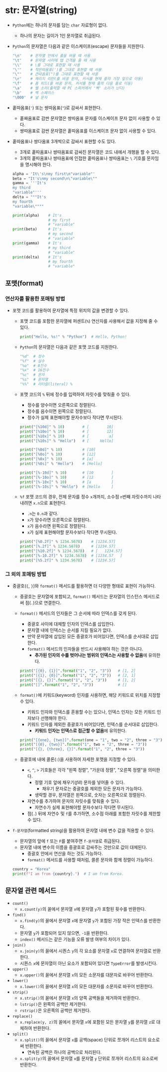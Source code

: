 # str: 문자열(string)

- `Python`에는 하나의 문자를 담는 `char` 자료형이 없다.
  - 하나의 문자는 길이가 1인 문자열로 취급된다.
- `Python`의 문자열은 다음과 같은 이스케이프(escape) 문자들을 지원한다.

  ```py
  "\n"    # 문자열 안에서 줄을 바꿀 때 사용
  "\t"    # 문자열 사이에 탭 간격을 줄 때 사용
  "\\"    # \를 그대로 표현할 때 사용
  "\'"    # 작은따옴표(')를 그대로 표현할 때 사용
  "\""    # 큰따옴표(")를 그대로 표현할 때 사용
  "\r"    # 캐리지 리턴(줄 바꿈 문자, 커서를 현재 줄의 가장 앞으로 이동)
  "\f"    # 폼 피드(줄 바꿈 문자, 커서를 현재 줄의 다음 줄로 이동)
  "\a"    # 벨 소리(출력할 때 PC 스피커에서 '삑' 소리가 난다)
  "\b"    # 백 스페이스
  "\000"  # 널 문자
  ```

- 홑따옴표(`'`) 또는 쌍따옴표(`"`)로 감싸서 표현한다.
  - 홑짜옴표로 감싼 문자열은 쌍따옴표 문자를 이스케이프 문자 없이 사용할 수 있다.
  - 쌍따옴표로 감싼 문자열은 홑따옴표를 이스케이프 문자 없이 사용할 수 있다.
- 홑따옴표나 쌍다옴표 3개씩으로 감싸서 표현할 수도 있다.
  - 3개로 홑따옴표나 쌍따옴표로 감싸진 문자열은 코드 내에서 개행을 할 수 있다.
  - 3개의 홑따옴표나 쌍따옴표에 인접한 홑따옴표나 쌍따옴표는 `\` 기호를 문자임을 명시해야 한다.

  ```py
  alpha = 'It\'s\nmy first\n"variable"'
  beta = "It's\nmy second\n\"variable\""
  gamma = '''It's
  my third
  "variable"'''
  delta = """It's
  my fourth
  "variable\""""

  print(alpha)    # It's
                  # my first
                  # "variable"
  print(beta)     # It's
                  # my second
                  # "variable"
  print(gamma)    # It's
                  # my third
                  # "variable"
  print(delta)    # It's
                  # my fourth
                  # "variable"
  ```

## 포맷(format)

### 연산자를 활용한 포매팅 방법

- 포맷 코드를 활용하여 문자열에 특정 위치의 값을 변경할 수 있다.
  - 포맷 코드를 포함한 문자열에 퍼센트(`%`) 연산자를 사용해서 값을 지정해 줄 수 있다.

    ```py
    print("Hello, %s!" % "Python")  # Hello, Python!
    ```

  - `Python`의 문자열은 다음과 같은 포맷 코드를 지원한다.

    ```py
    "%d"  # 정수
    "%f"  # 실수
    "%o"  # 8진수
    "%x"  # 16진수
    "%c"  # 문자
    "%s"  # 문자열
    "%%"  # 리터럴(literal) %
    ```

  - 포맷 코드의 `%` 뒤에 정수를 입력하여 자릿수를 맞춰줄 수 있다.
    - 정수를 양수이면 오른쪽으로 정렬된다.
    - 정수를 음수이면 왼쪽으로 정렬된다.
    - 정수가 실제 표현해야할 문자수보다 작다면 무시된다.

    ```py
    print("[%10d]" % 10)        # [        10]
    print("[%10o]" % 10)        # [        12]
    print("[%10x]" % 10)        # [         a]
    print("[%10s]" % "Hello")   # [     Hello]

    print("[%0d]" % 10)         # [10]
    print("[%0o]" % 10)         # [12]
    print("[%0x]" % 10)         # [a]
    print("[%0s]" % "Hello")    # [Hello]

    print("[%-10d]" % 10)       # [10        ]
    print("[%-10o]" % 10)       # [12        ]
    print("[%-10x]" % 10)       # [a         ]
    print("[%-10s]" % "Hello")  # [Hello     ]
    ```

  - `%f` 포맷 코드의 경우, 전체 문자를 정수 `x`개까지, 소수점 `n`번째 자릿수까지 나타내려면 `x.n`으로 표현한다.
    - `.n`는 `0.n`과 같다.
    - `x`가 양수라면 오른쪽으로 정렬된다.
    - `x`가 음수라면 왼쪽으로 정렬된다.
    - `x`가 실제 표현해야할 문자수보다 작다면 무시된다.

    ```py
    print("[%0.2f]" % 1234.5678)    # [1234.57]
    print("[%.2f]" % 1234.5678)     # [1234.57]
    print("[%10.2f]" % 1234.5678)   # [   1234.57]
    print("[%-10.2f]" % 1234.5678)  # [1234.57   ]
    print("[%5.2f]" % 1234.5678)    # [1234.57]
    ```

### 그 외의 포매팅 방법

- 중괄호(`{`, `}`)와 `format()` 메서드를 활용하면 더 다양한 형태로 표현이 가능하다.
  - 중괄호는 문자열에 포함되고, `format()` 메서드는 문자열의 인스턴스 메서드로써 점(`.`)으로 연결한다.
  - `format()` 메서드의 인자들은 그 순서에 따라 인덱스를 갖게 된다.
    - 중괄호 사이에 대체할 인자의 인덱스를 삽입한다.
    - 문자열 내에 인덱스는 순서를 지킬 필요가 없다.
    - 만약 문자열에 삽입된 모든 중괄호가 비어있다면, 인덱스를 순서대로 삽입한다.
    - `format()` 메서드의 인자들을 반드시 사용해야 하는 것은 아니다.
      - **추가된 인자의 수를 벗어나는 범위의 인덱스는 사용할 수 없음**에 유의한다.

    ```py
    print("[{0}, {1}]".format("1", "2", "3"))   # [1, 2]
    print("[{1}, {0}]".format("1", "2", "3"))   # [2, 1]
    print("[{}, {}]".format("1", "2", "3"))     # [1, 2]
    print("[]".format("1", "2", "3"))           # []
    ```

  - `format()`에 키워드(keyword) 인자를 사용하면, 해당 키워드로 위치를 지정할 수 있다.
    - 키워드 인자와 인덱스를 혼용할 수는 있으나, 인덱스 인자는 모든 키워드 인자보다 선행해야 한다.
    - 키워드 인자를 제외한 중괄호가 비어있다면, 인덱스를 순서대로 삽입한다.
      - **키워드 인자는 인덱스로 접근할 수 없음**에 유의한다.

    ```py
    print("[{one}, {two}]".format(one = "1", two = "2", three = "3"))   # [1, 2]
    print("[{0}, {two}]".format("1", two = "2", three = "3"))           # [1, 2]
    print("[{}, {three}, {}]".format("1", "2", three = "3"))            # [1, 3, 2]
    ```

  - 중괄호에 내에 콜론(`:`)을 사용하여 자세한 포맷을 지정할 수 있다.
    - `<`, `^`, `>` 기호들은 각각 "왼쪽 정렬", "가운데 정렬", "오른쪽 정렬"을 의미한다.
      - 정렬 기호 앞에 채우기(_fill_) 문자를 넣어줄 수 있다.
        - 채우기 문자로는 중괄호를 제외한 모든 문자가 가능하다.
      - 생략할 경우, 문자열은 왼쪽으로, 숫자는 오른쪽으로 정렬된다.
    - 자연수를 추가하여 문자의 자릿수를 맞춰줄 수 있다.
      - 자연수가 실제 표현해야할 문자수보다 작다면 무시된다.
    - 점(`.`) 뒤에 자연수 및 `f`를 추가하면, 소수점 아래를 포함한 자릿수를 제한할 수 있다.

- `f-문자열`(formatted string)을 활용하여 문자열 내에 변수 값을 적용할 수 있다.
  - 문자열의 앞에 `f` 또는 `F`를 붙여주면 `f-문자열`로 취급된다.
  - 문자열 내에 변수의 이름을 중괄호로 감싸주는 것만으로 값이 대체된다.
    - 중괄호 안에서 연산을 하는 것도 가능하다.
    - `format()` 메서드를 사용할 때처럼, 콜론 문자와 함께 정렬이 가능하다.

  ```py
  country = "Korea"
  print(f"I am from {country}.")  # I am from Korea.
  ```

## 문자열 관련 메서드

- `count()`
  - `x.count(y)`의 꼴에서 문자열 `x`에 문자열 `y`가 포함된 횟수를 반환한다.
- `find()`
  - `x.find(y)`의 꼴에서 문자열 `x`에 문자열 `y`가 포함된 가장 작은 인덱스를 반환한다.
  - 문자열 `y`가 포함되어 있지 않으면, `-1`을 반환한다.
  - `index()` 메서드는 같은 기능을 오류 발생 여부의 차이가 있다.
- `join()`
  - `x.join(y)`의 꼴에서 시퀀스 `y`의 각 요소를 문자열 `x`로 연결하여 문자열로 반환한다.
  - 시퀀스 `x`에 문자열이 아닌 요소가 포함되어 있다면 `TypeError`를 발생시킨다.
- `upper()`
  - `x.upper()`의 꼴에서 문자열 `x`의 모든 소문자를 대문자로 바꾸어 반환한다.
- `lower()`
  - `x.lower()`의 꼴에서 문자열 `x`의 모든 대문자를 소문자로 바꾸어 반환한다.
- `strip()`
  - `x.strip()`의 꼴에서 문자열 `x`의 양쪽 공백들을 제거하여 반환한다.
  - `lstrip()`은 왼쪽의 공백만 제거한다.
  - `rstrip()`은 오른쪽의 공백만 제거한다.
- `replace()`
  - `x.replace(y, z)`의 꼴에서 문자열 `x`에 포함된 모든 문자열 `y`를 문자열 `z`로 대체하여 반환한다.
- `split()`
  - `x.split()`의 꼴에서 문자열 `x`를 공백(space) 단위로 쪼개어 리스트의 요소로써 반환한다.
    - 연속된 공백은 하나의 공백으로 처리된다.
  - `x.split(y)`의 꼴에서 문자열 `x`를 문자열 `y` 단위로 쪼개어 리스트의 요소로써 반환한다.
